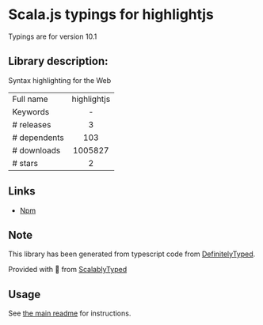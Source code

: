
# Scala.js typings for highlightjs

Typings are for version 10.1

## Library description:
Syntax highlighting for the Web

|                    |                 |
| ------------------ | :-------------: |
| Full name          | highlightjs |
| Keywords           | - |
| # releases         | 3 |
| # dependents       | 103 |
| # downloads        | 1005827 |
| # stars            | 2 |

## Links
- [Npm](https://www.npmjs.com/package/highlightjs)
    


## Note
This library has been generated from typescript code from [DefinitelyTyped](https://definitelytyped.org).

Provided with :purple_heart: from [ScalablyTyped](https://github.com/oyvindberg/ScalablyTyped)

## Usage
See [the main readme](../../readme.md) for instructions.



